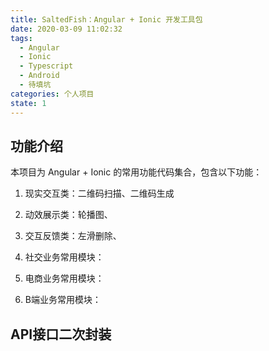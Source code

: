 ```yaml
---
title: SaltedFish：Angular + Ionic 开发工具包
date: 2020-03-09 11:02:32
tags:
  - Angular
  - Ionic
  - Typescript
  - Android
  - 待填坑
categories: 个人项目
state: 1
---
```


## 功能介绍

本项目为 Angular + Ionic 的常用功能代码集合，包含以下功能：

1. 现实交互类：二维码扫描、二维码生成

2. 动效展示类：轮播图、

3. 交互反馈类：左滑删除、

4. 社交业务常用模块：

5. 电商业务常用模块：

6. B端业务常用模块：

## API接口二次封装

##